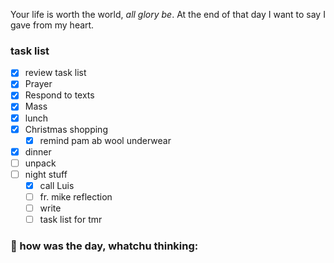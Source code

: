 
Your life is worth the world, *all glory be*.
At the end of that day I want to say I gave from my heart.

### task list
- [x] review task list
- [x] Prayer
- [x] Respond to texts
- [x] Mass
- [x] lunch
- [x] Christmas shopping
	- [x] remind pam ab wool underwear
- [x] dinner
- [ ] unpack
- [ ] night stuff
	- [x] call Luis
	- [ ] fr. mike reflection
	- [ ] write
	- [ ] task list for tmr
### 📝 how was the day, whatchu thinking:

